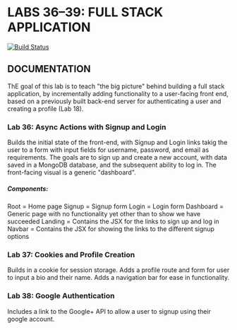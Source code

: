 
# LABS 36–39: FULL STACK APPLICATION
[![Build Status](https://travis-ci.org/LizabethPetersen/36-40-fullstack-app.svg?branch=master)](https://travis-ci.org/LizabethPetersen/36-40-fullstack-app)

## DOCUMENTATION
ThE goal of this lab is to teach "the big picture" behind building a full stack application, by incrementally adding functionality to a user-facing front end, based on a previously built back-end server for authenticating a user and creating a profile (Lab 18).

### Lab 36: Async Actions with Signup and Login
Builds the initial state of the front-end, with Signup and Login links takig the user to a form with input fields for username, password, and email as requirements. The goals are to sign up and create a new account, with data saved in a MongoDB database, and the subsequent ability to log in. The front-facing visual is a generic "dashboard".

##### Components:
Root = Home page
Signup = Signup form
Login = Login form
Dashboard = Generic page with no functionality yet other than to show we have succeeded
Landing = Contains the JSX for the links to sign up and log in
Navbar = Contains the JSX for showing the links to the different signup options

### Lab 37: Cookies and Profile Creation
Builds in a cookie for session storage. Adds a profile route and form for user to input a bio and their name. Adds a navigation bar for ease in functionality.

### Lab 38: Google Authentication
Includes a link to the Google+ API to allow a user to signup using their google account.